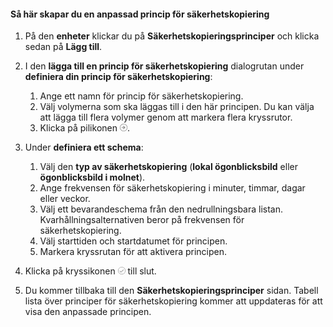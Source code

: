 <!--author=SharS last changed: 11/04/15-->


#### <a name="to-create-a-custom-backup-policy"></a>Så här skapar du en anpassad princip för säkerhetskopiering
1. På den **enheter** klickar du på **Säkerhetskopieringsprinciper** och klicka sedan på **Lägg till**.
2. I den **lägga till en princip för säkerhetskopiering** dialogrutan under **definiera din princip för säkerhetskopiering**:
   
   1. Ange ett namn för princip för säkerhetskopiering.
   2. Välj volymerna som ska läggas till i den här principen. Du kan välja att lägga till flera volymer genom att markera flera kryssrutor.
   3. Klicka på pilikonen ![kryssikon](./media/storsimple-create-custom-backup-policy-u2/HCS_ArrowIcon-include.png).
3. Under **definiera ett schema**:
   
   1. Välj den **typ av säkerhetskopiering** (**lokal ögonblicksbild** eller **ögonblicksbild i molnet**).
   2. Ange frekvensen för säkerhetskopiering i minuter, timmar, dagar eller veckor.
   3. Välj ett bevarandeschema från den nedrullningsbara listan. Kvarhållningsalternativen beror på frekvensen för säkerhetskopiering. 
   4. Välj starttiden och startdatumet för principen.
   5. Markera kryssrutan för att aktivera principen.
4. Klicka på kryssikonen ![kryssikon](./media/storsimple-add-backup-policy-u2/HCS_CheckIcon-include.png) till slut.
5. Du kommer tillbaka till den **Säkerhetskopieringsprinciper** sidan. Tabell lista över principer för säkerhetskopiering kommer att uppdateras för att visa den anpassade principen.


